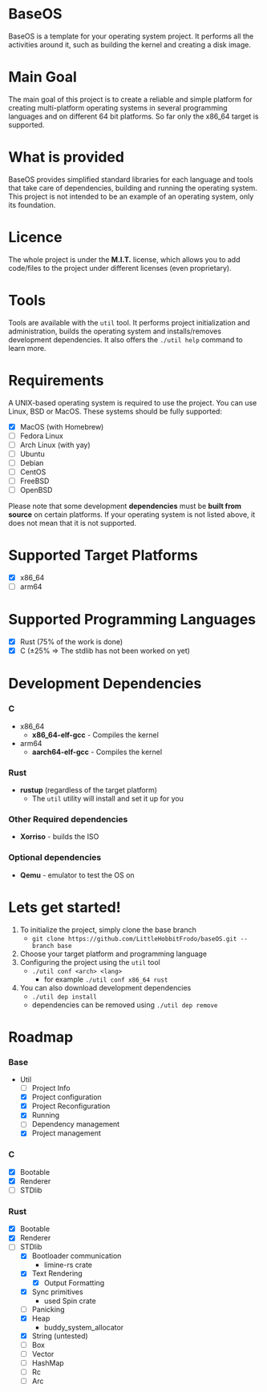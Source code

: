 # BaseOS 
BaseOS is a template for your operating system project. It performs all the activities around it, such as building the kernel and creating a disk image.

# Main Goal
The main goal of this project is to create a reliable and simple platform for creating multi-platform operating systems in several programming languages and on different 64 bit platforms. So far only the x86_64 target is supported.

# What is provided
BaseOS provides simplified standard libraries for each language and tools that take care of dependencies, building and running the operating system.  
This project is not intended to be an example of an operating system, only its foundation.

# Licence
The whole project is under the **M.I.T.** license, which allows you to add code/files to the project under different licenses (even proprietary).

# Tools
Tools are available with the `util` tool. It performs project initialization and administration, builds the operating system and installs/removes development dependencies.
It also offers the `./util help` command to learn more.

# Requirements
A UNIX-based operating system is required to use the project. You can use Linux, BSD or MacOS. These systems should be fully supported:
- [X] MacOS (with Homebrew)
- [ ] Fedora Linux
- [ ] Arch Linux (with yay)
- [ ] Ubuntu
- [ ] Debian
- [ ] CentOS
- [ ] FreeBSD
- [ ] OpenBSD

Please note that some development **dependencies** must be **built from source** on certain platforms. If your operating system is not listed above, it does not mean that it is not supported.

# Supported Target Platforms
- [X] x86_64
- [ ] arm64

# Supported Programming Languages
- [X] Rust (75% of the work is done)
- [X] C (±25% => The stdlib has not been worked on yet)

# Development Dependencies
### C
- x86_64
  - **x86_64-elf-gcc** - Compiles the kernel
- arm64
  - **aarch64-elf-gcc** - Compiles the kernel
### Rust
- **rustup** (regardless of the target platform)
  - The `util` utility will install and set it up for you

### Other Required dependencies
- **Xorriso** - builds the ISO

### Optional dependencies
- **Qemu** - emulator to test the OS on

# Lets get started!
1. To initialize the project, simply clone the base branch
    - `git clone https://github.com/LittleHobbitFrodo/baseOS.git --branch base`
2. Choose your target platform and programming language
3. Configuring the project using the `util` tool
    - `./util conf <arch> <lang>`
      - for example `./util conf x86_64 rust`
4. You can also download development dependencies
    - `./util dep install`
    - dependencies can be removed using `./util dep remove`


# Roadmap
### Base
- Util
  - [ ] Project Info
  - [X] Project configuration
  - [X] Project Reconfiguration
  - [X] Running
  - [ ] Dependency management
  - [X] Project management
### C
- [X] Bootable
- [X] Renderer
- [ ] STDlib

### Rust
- [X] Bootable
- [X] Renderer
- [ ] STDlib
  - [X] Bootloader communication
    - limine-rs crate
  - [X] Text Rendering
    - [X] Output Formatting
  - [X] Sync primitives
    - used Spin crate
  - [ ] Panicking
  - [X] Heap
    - buddy_system_allocator
  - [X] String (untested)
  - [ ] Box
  - [ ] Vector
  - [ ] HashMap
  - [ ] Rc
  - [ ] Arc
